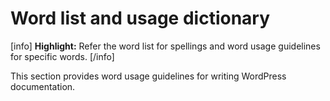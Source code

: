 # Word list and usage dictionary

[info] **Highlight:** Refer the word list for spellings and word usage guidelines for specific words. [/info]  

This section provides word usage guidelines for writing WordPress documentation.

